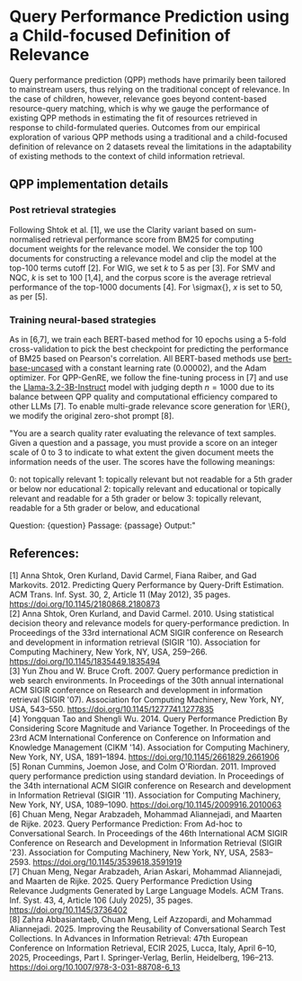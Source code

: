# Query Performance Prediction using a Child-focused Definition of Relevance

Query performance prediction (QPP) methods have primarily been tailored to mainstream users, thus relying on the traditional concept of relevance. In the case of children, however, relevance goes beyond content-based resource-query matching, which is why we gauge the performance of existing QPP methods in estimating the fit of resources retrieved in response to child-formulated queries. Outcomes from our empirical exploration of various QPP methods using a traditional and a child-focused definition of relevance on 2 datasets reveal the limitations in the adaptability of existing methods to the context of child information retrieval.

## QPP implementation details

### Post retrieval strategies
Following Shtok et al. [1], we use the Clarity variant based on sum-normalised retrieval performance score from BM25 for computing document weights for the relevance model. We consider the top 100 documents for constructing a relevance model and clip the model at the top-100 terms cutoff [2]. For WIG, we set $k$ to 5 as per [3]. For SMV and NQC, $k$ is set to 100 [1,4], and the corpus score is the average retrieval performance of the top-1000 documents [4]. For \sigmax{}, $x$ is set to 50, as per [5]. 

### Training neural-based strategies
As in [6,7], we train each BERT-based method for 10 epochs using a 5-fold cross-validation to pick the best checkpoint for predicting the performance of BM25 based on Pearson's correlation. All BERT-based methods use [bert-base-uncased](https://huggingface.co/google-bert/bert-base-uncased) with a constant learning rate (0.00002), and the Adam optimizer. For QPP-GenRE, we follow the fine-tuning process in [7] and use the [Llama-3.2-3B-Instruct](https://huggingface.co/meta-llama/Llama-3.2-3B-Instruct) model with judging depth $n=1000$ due to its balance between QPP quality and computational efficiency compared to other LLMs [7]. To enable multi-grade relevance score generation for \ER{}, we modify the original zero-shot prompt [8].

"You are a search quality rater evaluating the relevance of text samples. Given a question and a passage, you must provide a score on an integer scale of 0 to 3 to indicate to what extent the given document meets the information needs of the user. The scores have the following meanings:

0:  not topically relevant 
1:  topically relevant but not readable for a 5th grader or below nor educational
2:  topically relevant and educational or topically relevant and readable for a 5th grader or below
3:  topically relevant, readable for a 5th grader or below, and educational 
       
Question: {question}
Passage: {passage}
Output:"

## References:
[1] Anna Shtok, Oren Kurland, David Carmel, Fiana Raiber, and Gad Markovits. 2012. Predicting Query Performance by Query-Drift Estimation. ACM Trans. Inf. Syst. 30, 2, Article 11 (May 2012), 35 pages. https://doi.org/10.1145/2180868.2180873  
[2] Anna Shtok, Oren Kurland, and David Carmel. 2010. Using statistical decision theory and relevance models for query-performance prediction. In Proceedings of the 33rd international ACM SIGIR conference on Research and development in information retrieval (SIGIR '10). Association for Computing Machinery, New York, NY, USA, 259–266. https://doi.org/10.1145/1835449.1835494  
[3] Yun Zhou and W. Bruce Croft. 2007. Query performance prediction in web search environments. In Proceedings of the 30th annual international ACM SIGIR conference on Research and development in information retrieval (SIGIR '07). Association for Computing Machinery, New York, NY, USA, 543–550. https://doi.org/10.1145/1277741.1277835  
[4] Yongquan Tao and Shengli Wu. 2014. Query Performance Prediction By Considering Score Magnitude and Variance Together. In Proceedings of the 23rd ACM International Conference on Conference on Information and Knowledge Management (CIKM '14). Association for Computing Machinery, New York, NY, USA, 1891–1894. https://doi.org/10.1145/2661829.2661906  
[5] Ronan Cummins, Joemon Jose, and Colm O'Riordan. 2011. Improved query performance prediction using standard deviation. In Proceedings of the 34th international ACM SIGIR conference on Research and development in Information Retrieval (SIGIR '11). Association for Computing Machinery, New York, NY, USA, 1089–1090. https://doi.org/10.1145/2009916.2010063  
[6] Chuan Meng, Negar Arabzadeh, Mohammad Aliannejadi, and Maarten de Rijke. 2023. Query Performance Prediction: From Ad-hoc to Conversational Search. In Proceedings of the 46th International ACM SIGIR Conference on Research and Development in Information Retrieval (SIGIR '23). Association for Computing Machinery, New York, NY, USA, 2583–2593. https://doi.org/10.1145/3539618.3591919  
[7] Chuan Meng, Negar Arabzadeh, Arian Askari, Mohammad Aliannejadi, and Maarten de Rijke. 2025. Query Performance Prediction Using Relevance Judgments Generated by Large Language Models. ACM Trans. Inf. Syst. 43, 4, Article 106 (July 2025), 35 pages. https://doi.org/10.1145/3736402  
[8] Zahra Abbasiantaeb, Chuan Meng, Leif Azzopardi, and Mohammad Aliannejadi. 2025. Improving the Reusability of Conversational Search Test Collections. In Advances in Information Retrieval: 47th European Conference on Information Retrieval, ECIR 2025, Lucca, Italy, April 6–10, 2025, Proceedings, Part I. Springer-Verlag, Berlin, Heidelberg, 196–213. https://doi.org/10.1007/978-3-031-88708-6_13
